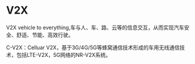 # V2X

V2X vehicle to everything,车与人、车、路、云等的信息交互，从而实现汽车安全、舒适、节能、高效行驶。

C-V2X：Celluar V2X，基于3G/4G/5G等蜂窝通信技术形成的车用无线通信技术，包括LTE-V2X，5G网络的NR-V2X系统。

